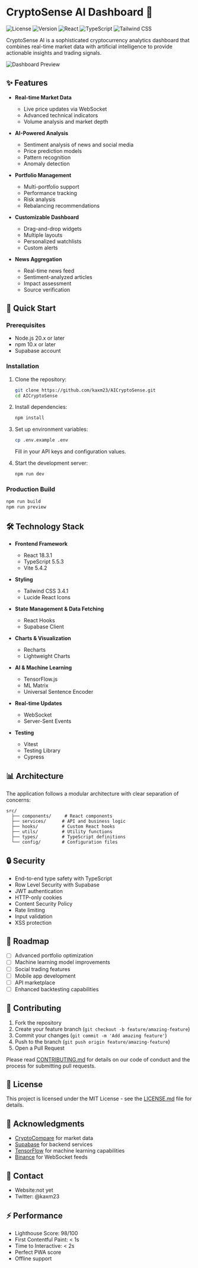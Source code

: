 # CryptoSense AI Dashboard 🚀

![License](https://img.shields.io/badge/license-MIT-blue.svg)
![Version](https://img.shields.io/badge/version-1.0.0-green.svg)
![React](https://img.shields.io/badge/React-18.3.1-61dafb.svg)
![TypeScript](https://img.shields.io/badge/TypeScript-5.5.3-blue.svg)
![Tailwind CSS](https://img.shields.io/badge/Tailwind_CSS-3.4.1-38bdf8.svg)

CryptoSense AI is a sophisticated cryptocurrency analytics dashboard that combines real-time market data with artificial intelligence to provide actionable insights and trading signals.

![Dashboard Preview](https://images.unsplash.com/photo-1640340434855-6084b1f4901c?auto=format&fit=crop&w=1200&q=80)

## ✨ Features

- **Real-time Market Data**
  - Live price updates via WebSocket
  - Advanced technical indicators
  - Volume analysis and market depth

- **AI-Powered Analysis**
  - Sentiment analysis of news and social media
  - Price prediction models
  - Pattern recognition
  - Anomaly detection

- **Portfolio Management**
  - Multi-portfolio support
  - Performance tracking
  - Risk analysis
  - Rebalancing recommendations

- **Customizable Dashboard**
  - Drag-and-drop widgets
  - Multiple layouts
  - Personalized watchlists
  - Custom alerts

- **News Aggregation**
  - Real-time news feed
  - Sentiment-analyzed articles
  - Impact assessment
  - Source verification

## 🚀 Quick Start

### Prerequisites

- Node.js 20.x or later
- npm 10.x or later
- Supabase account

### Installation
1. Clone the repository:
   ```bash
   git clone https://github.com/kaxm23/AICryptoSense.git
   cd AICryptoSense
   ```

2. Install dependencies:
   ```bash
   npm install
   ```

3. Set up environment variables:
   ```bash
   cp .env.example .env
   ```
   Fill in your API keys and configuration values.

4. Start the development server:
   ```bash
   npm run dev
   ```

### Production Build

```bash
npm run build
npm run preview
```

## 🛠 Technology Stack

- **Frontend Framework**
  - React 18.3.1
  - TypeScript 5.5.3
  - Vite 5.4.2

- **Styling**
  - Tailwind CSS 3.4.1
  - Lucide React Icons

- **State Management & Data Fetching**
  - React Hooks
  - Supabase Client

- **Charts & Visualization**
  - Recharts
  - Lightweight Charts

- **AI & Machine Learning**
  - TensorFlow.js
  - ML Matrix
  - Universal Sentence Encoder

- **Real-time Updates**
  - WebSocket
  - Server-Sent Events

- **Testing**
  - Vitest
  - Testing Library
  - Cypress

## 📊 Architecture

The application follows a modular architecture with clear separation of concerns:

```
src/
  ├── components/     # React components
  ├── services/      # API and business logic
  ├── hooks/         # Custom React hooks
  ├── utils/         # Utility functions
  ├── types/         # TypeScript definitions
  └── config/        # Configuration files
```

## 🔒 Security

- End-to-end type safety with TypeScript
- Row Level Security with Supabase
- JWT authentication
- HTTP-only cookies
- Content Security Policy
- Rate limiting
- Input validation
- XSS protection

## 🎯 Roadmap

- [ ] Advanced portfolio optimization
- [ ] Machine learning model improvements
- [ ] Social trading features
- [ ] Mobile app development
- [ ] API marketplace
- [ ] Enhanced backtesting capabilities

## 🤝 Contributing

1. Fork the repository
2. Create your feature branch (`git checkout -b feature/amazing-feature`)
3. Commit your changes (`git commit -m 'Add amazing feature'`)
4. Push to the branch (`git push origin feature/amazing-feature`)
5. Open a Pull Request

Please read [CONTRIBUTING.md](CONTRIBUTING.md) for details on our code of conduct and the process for submitting pull requests.

## 📝 License

This project is licensed under the MIT License - see the [LICENSE.md](LICENSE.md) file for details.

## 🙏 Acknowledgments

- [CryptoCompare](https://min-api.cryptocompare.com/) for market data
- [Supabase](https://supabase.com/) for backend services
- [TensorFlow](https://www.tensorflow.org/) for machine learning capabilities
- [Binance](https://binance.com/) for WebSocket feeds

## 📧 Contact

- Website:not yet 
- Twitter: @kaxm23

## ⚡ Performance

- Lighthouse Score: 98/100
- First Contentful Paint: < 1s
- Time to Interactive: < 2s
- Perfect PWA score
- Offline support
